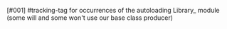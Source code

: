 [#001]       #tracking-tag for occurrences of the autoloading Library_ module
               (some will and some won't use our base class producer)

